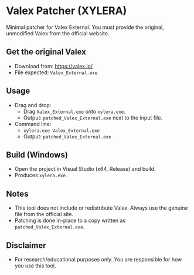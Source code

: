 # Valex Patcher (XYLERA)

Minimal patcher for Valex External. You must provide the original, unmodified Valex from the official website.

## Get the original Valex
- Download from: https://valex.io/
- File expected: `Valex_External.exe`

## Usage
- Drag and drop:
  - Drag `Valex_External.exe` onto `xylera.exe`.
  - Output: `patched_Valex_External.exe` next to the input file.
- Command line:
  - `xylera.exe Valex_External.exe`
  - Output: `patched_Valex_External.exe`

## Build (Windows)
- Open the project in Visual Studio (x64, Release) and build.
- Produces `xylera.exe`.

## Notes
- This tool does not include or redistribute Valex. Always use the genuine file from the official site.
- Patching is done in-place to a copy written as `patched_Valex_External.exe`.

## Disclaimer
- For research/educational purposes only. You are responsible for how you use this tool.
